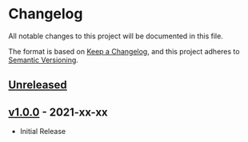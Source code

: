 # Changelog
All notable changes to this project will be documented in this file.

The format is based on [Keep a Changelog](https://keepachangelog.com/en/1.0.0/),
and this project adheres to [Semantic Versioning](https://semver.org/spec/v2.0.0.html).

## [Unreleased](https://github.com/stefanzweifel/php-changelog-updater/compare/v1.0.0...HEAD)

<!-- New Release notes will be placed here automatically -->

## [v1.0.0](https://github.com/stefanzweifel/php-changelog-updater/releases/tag/v1.0.0) - 2021-xx-xx

- Initial Release


